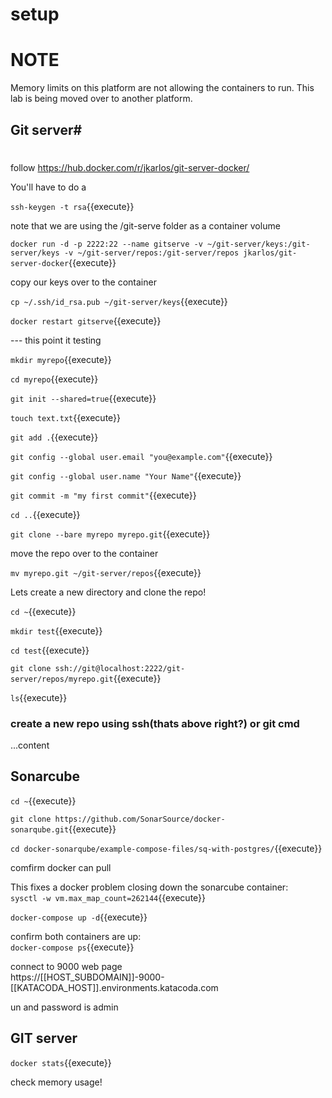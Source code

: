 # setup


# NOTE

Memory limits on this platform are not allowing the containers to run. This lab is being moved over to another platform.

## Git server#
#
follow https://hub.docker.com/r/jkarlos/git-server-docker/

You'll have to do a 

`ssh-keygen -t rsa`{{execute}}

note that we are using the /git-serve folder as  a container volume

`docker run -d -p 2222:22 --name gitserve -v ~/git-server/keys:/git-server/keys -v ~/git-server/repos:/git-server/repos jkarlos/git-server-docker`{{execute}}

copy our keys over to the container

`cp ~/.ssh/id_rsa.pub ~/git-server/keys`{{execute}}

`docker restart gitserve`{{execute}}


--- this point it testing

`mkdir myrepo`{{execute}}

`cd myrepo`{{execute}}

`git init --shared=true`{{execute}}

`touch text.txt`{{execute}}


`git add .`{{execute}}

`git config --global user.email "you@example.com"`{{execute}}

`git config --global user.name "Your Name"`{{execute}}

`git commit -m "my first commit"`{{execute}}


`cd ..`{{execute}}

`git clone --bare myrepo myrepo.git`{{execute}}

move the repo over to the container

`mv myrepo.git ~/git-server/repos`{{execute}}

Lets create a new directory and clone the repo!

`cd ~`{{execute}}

`mkdir test`{{execute}}

`cd test`{{execute}}

`git clone ssh://git@localhost:2222/git-server/repos/myrepo.git`{{execute}}

`ls`{{execute}}

### create a new repo using ssh(thats above right?) or git cmd

...content



## Sonarcube

`cd ~`{{execute}}

`git clone https://github.com/SonarSource/docker-sonarqube.git`{{execute}}

`cd docker-sonarqube/example-compose-files/sq-with-postgres/`{{execute}}

comfirm docker can pull

This fixes a docker problem closing down the sonarcube container:   
`sysctl -w vm.max_map_count=262144`{{execute}}


`docker-compose up -d`{{execute}}

confirm both containers are up:   
`docker-compose ps`{{execute}}

connect to 9000 web page   
https://[[HOST_SUBDOMAIN]]-9000-[[KATACODA_HOST]].environments.katacoda.com

un and password is admin

## GIT server

`docker stats`{{execute}}

 check memory usage!